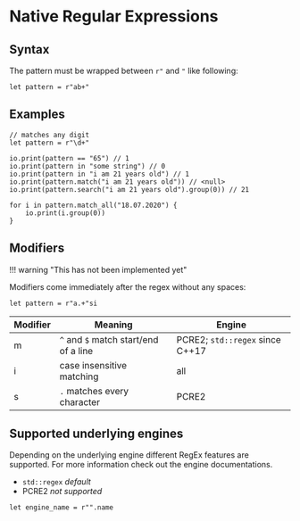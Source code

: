 # Native Regular Expressions

## Syntax

The pattern must be wrapped between `r"` and `"` like following:

```Bia
let pattern = r"ab+"
```

## Examples

```Bia
// matches any digit
let pattern = r"\d+"

io.print(pattern == "65") // 1
io.print(pattern in "some string") // 0
io.print(pattern in "i am 21 years old") // 1
io.print(pattern.match("i am 21 years old")) // <null>
io.print(pattern.search("i am 21 years old").group(0)) // 21

for i in pattern.match_all("18.07.2020") {
    io.print(i.group(0))
}
```

## Modifiers

!!! warning "This has not been implemented yet"

Modifiers come immediately after the regex without any spaces:

```Bia
let pattern = r"a.+"si
```

| Modifier | Meaning                               | Engine                          |
| -------- | ------------------------------------- | ------------------------------- |
| m        | `^` and `$` match start/end of a line | PCRE2; `std::regex` since C++17 |
| i        | case insensitive matching             | all                             |
| s        | `.` matches every character           | PCRE2                           |

## Supported underlying engines

Depending on the underlying engine different RegEx features are supported. For more information check out the engine documentations.

- `std::regex` *default*
- PCRE2 *not supported*

```Bia
let engine_name = r"".name
```
